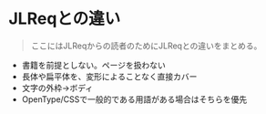 # JLReqとの違い
> ここにはJLReqからの読者のためにJLReqとの違いをまとめる。

- 書籍を前提としない。ページを扱わない
- 長体や扁平体を、変形によることなく直接カバー
- 文字の外枠→ボディ
- OpenType/CSSで一般的である用語がある場合はそちらを優先
